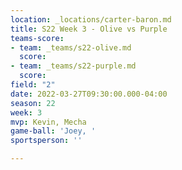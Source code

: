 ```yaml
---
location: _locations/carter-baron.md
title: S22 Week 3 - Olive vs Purple
teams-score:
- team: _teams/s22-olive.md
  score: 
- team: _teams/s22-purple.md
  score: 
field: "2"
date: 2022-03-27T09:30:00.000-04:00
season: 22
week: 3
mvp: Kevin, Mecha
game-ball: 'Joey, '
sportsperson: ''

---
```

